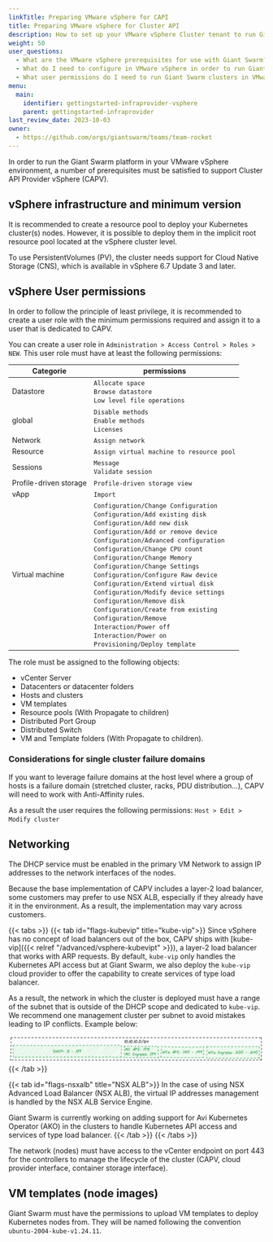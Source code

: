 ```yaml
---
linkTitle: Preparing VMware vSphere for CAPI
title: Preparing VMware vSphere for Cluster API
description: How to set up your VMware vSphere Cluster tenant to run Giant Swarm management clusters and workload clusters under your jurisdiction.
weight: 50
user_questions:
  - What are the VMware vSphere prerequisites for use with Giant Swarm?
  - What do I need to configure in VMware vSphere in order to run Giant Swarm clusters?
  - What user permissions do I need to run Giant Swarm clusters in VMware vSphere?
menu:
  main:
    identifier: gettingstarted-infraprovider-vsphere
    parent: gettingstarted-infraprovider
last_review_date: 2023-10-03
owner:
  - https://github.com/orgs/giantswarm/teams/team-rocket
---
```

In order to run the Giant Swarm platform in your VMware vSphere environment, a number of prerequisites must be satisfied to support Cluster API Provider vSphere (CAPV).

## vSphere infrastructure and minimum version

It is recommended to create a resource pool to deploy your Kubernetes cluster(s) nodes. However, it is possible to deploy them in the implicit root resource pool located at the vSphere cluster level.

To use PersistentVolumes (PV), the cluster needs support for Cloud Native Storage (CNS), which is available in vSphere 6.7 Update 3 and later.

## vSphere User permissions

In order to follow the principle of least privilege, it is recommended to create a user role with the minimum permissions required and assign it to a user that is dedicated to CAPV.

You can create a user role in `Administration > Access Control > Roles > NEW`. This user role must have at least the following permissions:

| Categorie | permissions |
| -------- | -------- |
| Datastore | `Allocate space`<br>`Browse datastore`<br>`Low level file operations` |
| global | `Disable methods`<br>`Enable methods`<br>`Licenses` |
| Network | `Assign network` |
| Resource | `Assign virtual machine to resource pool` |
| Sessions | `Message`<br>`Validate session` |
| Profile-driven storage | `Profile-driven storage view` |
| vApp | `Import` |
| Virtual machine | `Configuration/Change Configuration`<br>`Configuration/Add existing disk`<br>`Configuration/Add new disk`<br>`Configuration/Add or remove device`<br>`Configuration/Advanced configuration`<br>`Configuration/Change CPU count`<br>`Configuration/Change Memory`<br>`Configuration/Change Settings`<br>`Configuration/Configure Raw device`<br>`Configuration/Extend virtual disk`<br>`Configuration/Modify device settings`<br>`Configuration/Remove disk`<br>`Configuration/Create from existing`<br>`Configuration/Remove`<br>`Interaction/Power off`<br>`Interaction/Power on`<br>`Provisioning/Deploy template` |

The role must be assigned to the following objects:

* vCenter Server
* Datacenters or datacenter folders
* Hosts and clusters
* VM templates
* Resource pools (With Propagate to children)
* Distributed Port Group
* Distributed Switch
* VM and Template folders (With Propagate to children).

### Considerations for single cluster failure domains

If you want to leverage failure domains at the host level where a group of hosts is a failure domain (stretched cluster, racks, PDU distribution...), CAPV will need to work with Anti-Affinity rules.

As a result the user requires the following permissions: `Host > Edit > Modify cluster`

## Networking

The DHCP service must be enabled in the primary VM Network to assign IP addresses to the network interfaces of the nodes.

Because the base implementation of CAPV includes a layer-2 load balancer, some customers may prefer to use NSX ALB, especially if they already have it in the environment. As a result, the implementation may vary across customers.

{{< tabs >}}
{{< tab id="flags-kubevip" title="kube-vip">}}
Since vSphere has no concept of load balancers out of the box, CAPV ships with [kube-vip]({{< relref "/advanced/vsphere-kubevipt" >}}), a layer-2 load balancer that works with ARP requests. By default, `kube-vip` only handles the Kubernetes API access but at Giant Swarm, we also deploy the `kube-vip` cloud provider to offer the capability to create services of type load balancer.

As a result, the network in which the cluster is deployed must have a range of the subnet that is outside of the DHCP scope and dedicated to `kube-vip`. We recommend one management cluster per subnet to avoid mistakes leading to IP conflicts. Example below:

![capv kubevip ipam](capv-kubevip-ipam.png)
{{< /tab >}}

{{< tab id="flags-nsxalb" title="NSX ALB">}}
In the case of using NSX Advanced Load Balancer (NSX ALB), the virtual IP addresses management is handled by the NSX ALB Service Engine.

Giant Swarm is currently working on adding support for Avi Kubernetes Operator (AKO) in the clusters to handle Kubernetes API access and services of type load balancer.
{{< /tab >}}
{{< /tabs >}}

The network (nodes) must have access to the vCenter endpoint on port 443 for the controllers to manage the lifecycle of the cluster (CAPV, cloud provider interface, container storage interface).

## VM templates (node images)

Giant Swarm must have the permissions to upload VM templates to deploy Kubernetes nodes from. They will be named following the convention `ubuntu-2004-kube-v1.24.11`.
